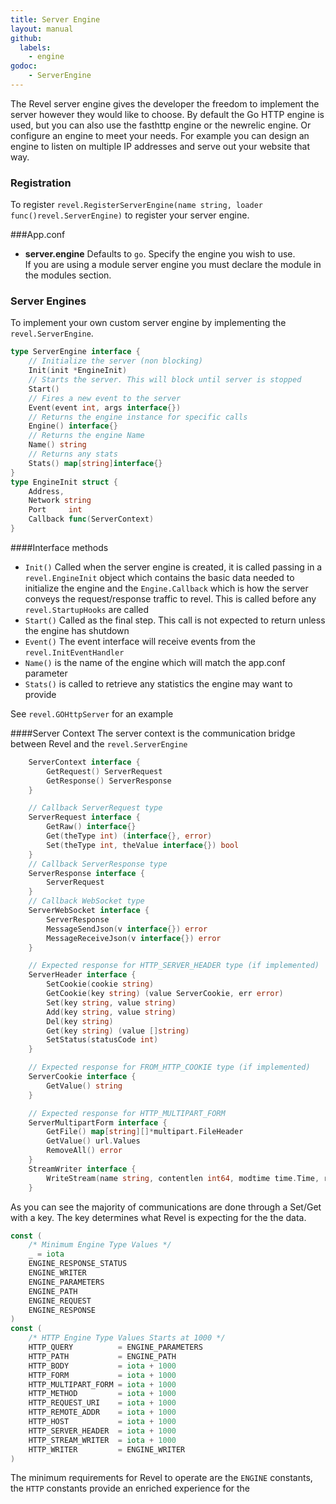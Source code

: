 ```yaml
---
title: Server Engine
layout: manual
github:
  labels:
    - engine
godoc: 
    - ServerEngine
---
```

The Revel server engine gives the developer the freedom to implement the server however
they would like to choose. By default the Go HTTP engine is used, but you can also use
the fasthttp engine or the newrelic engine. Or configure an engine to meet your needs.
For example you can design an engine to listen on multiple IP addresses and serve out
your website that way. 

### Registration
To register `revel.RegisterServerEngine(name string, loader func()revel.ServerEngine)` to register
your server engine.

###App.conf
- **server.engine** Defaults to `go`. Specify the engine you wish to use.  
If you are using a module server engine you must declare the module in the modules section. 

  
### Server Engines
To implement your own custom server engine by implementing the 
`revel.ServerEngine`.

```go
type ServerEngine interface {
	// Initialize the server (non blocking)
	Init(init *EngineInit)
	// Starts the server. This will block until server is stopped
	Start()
	// Fires a new event to the server
	Event(event int, args interface{})
	// Returns the engine instance for specific calls
	Engine() interface{}
	// Returns the engine Name
	Name() string
	// Returns any stats
	Stats() map[string]interface{}
}
type EngineInit struct {
	Address,
	Network string
	Port     int
	Callback func(ServerContext)
}

```

####Interface methods

- `Init()` Called when the server engine is created, it is called passing in a 
`revel.EngineInit` object which contains the basic data needed to initialize 
the engine and the `Engine.Callback` which is how the server conveys the 
request/response traffic to revel. This is called before any `revel.StartupHooks` are called
- `Start()` Called as the final step. This call is not expected to return unless the 
  engine has shutdown
- `Event()` The event interface will receive events from the `revel.InitEventHandler`
- `Name()` is the name of the engine which will match the app.conf parameter
- `Stats()` is called to retrieve any statistics the engine may want to provide



See
`revel.GOHttpServer` for an example

####Server Context
The server context is the communication bridge between Revel and the `revel.ServerEngine`

```go
	ServerContext interface {
		GetRequest() ServerRequest
		GetResponse() ServerResponse
	}

	// Callback ServerRequest type
	ServerRequest interface {
		GetRaw() interface{}
		Get(theType int) (interface{}, error)
		Set(theType int, theValue interface{}) bool
	}
	// Callback ServerResponse type
	ServerResponse interface {
		ServerRequest
	}
	// Callback WebSocket type
	ServerWebSocket interface {
		ServerResponse
		MessageSendJson(v interface{}) error
		MessageReceiveJson(v interface{}) error
	}

	// Expected response for HTTP_SERVER_HEADER type (if implemented)
	ServerHeader interface {
		SetCookie(cookie string)
		GetCookie(key string) (value ServerCookie, err error)
		Set(key string, value string)
		Add(key string, value string)
		Del(key string)
		Get(key string) (value []string)
		SetStatus(statusCode int)
	}

	// Expected response for FROM_HTTP_COOKIE type (if implemented)
	ServerCookie interface {
		GetValue() string
	}

	// Expected response for HTTP_MULTIPART_FORM
	ServerMultipartForm interface {
		GetFile() map[string][]*multipart.FileHeader
		GetValue() url.Values
		RemoveAll() error
	}
	StreamWriter interface {
		WriteStream(name string, contentlen int64, modtime time.Time, reader io.Reader) error
	}

```
As you can see the majority of communications are done through a Set/Get with a key.
The key determines what Revel is expecting for the the data.
 
```go
const (
	/* Minimum Engine Type Values */
	_ = iota
	ENGINE_RESPONSE_STATUS
	ENGINE_WRITER
	ENGINE_PARAMETERS
	ENGINE_PATH
	ENGINE_REQUEST
	ENGINE_RESPONSE
)
const (
	/* HTTP Engine Type Values Starts at 1000 */
	HTTP_QUERY          = ENGINE_PARAMETERS
	HTTP_PATH           = ENGINE_PATH
	HTTP_BODY           = iota + 1000
	HTTP_FORM           = iota + 1000
	HTTP_MULTIPART_FORM = iota + 1000
	HTTP_METHOD         = iota + 1000
	HTTP_REQUEST_URI    = iota + 1000
	HTTP_REMOTE_ADDR    = iota + 1000
	HTTP_HOST           = iota + 1000
	HTTP_SERVER_HEADER  = iota + 1000
	HTTP_STREAM_WRITER  = iota + 1000
	HTTP_WRITER         = ENGINE_WRITER
)
```

The minimum requirements for Revel to operate are the `ENGINE` constants, the `HTTP`
constants provide an enriched experience for the 
 

